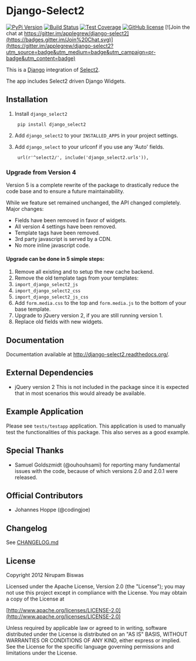 Django-Select2
==============

[![PyPi Version](https://img.shields.io/pypi/v/Django-Select2.svg)](https://pypi.python.org/pypi/Django-Select2/)
[![Build Status](https://travis-ci.org/applegrew/django-select2.svg?branch=master)](https://travis-ci.org/applegrew/django-select2)
[![Test Coverage](https://coveralls.io/repos/applegrew/django-select2/badge.svg?branch=master)](https://coveralls.io/r/applegrew/django-select2)
[![GitHub license](https://img.shields.io/badge/license-APL2-blue.svg)](https://raw.githubusercontent.com/applegrew/django-select2/master/LICENSE.txt)
[![Join the chat at https://gitter.im/applegrew/django-select2](https://badges.gitter.im/Join%20Chat.svg)](https://gitter.im/applegrew/django-select2?utm_source=badge&utm_medium=badge&utm_campaign=pr-badge&utm_content=badge)

This is a [Django](https://www.djangoproject.com/) integration of [Select2](http://ivaynberg.github.com/select2/).

The app includes Select2 driven Django Widgets.

## Installation


1. Install `django_select2`

        pip install django_select2

2. Add `django_select2` to your `INSTALLED_APPS` in your project settings.

3. Add `django_select` to your urlconf if you use any 'Auto' fields.

        url(r'^select2/', include('django_select2.urls')),


### Upgrade from Version 4

Version 5 is a complete rewrite of the package to drastically reduce
the code base and to ensure a future maintainability.

While we feature set remained unchanged, the API changed completely.
Major changes:
- Fields have been removed in favor of widgets.
- All version 4 settings have been removed.
- Template tags have been removed.
- 3rd party javascript is served by a CDN.
- No more inline javascript code.

#### Upgrade can be done in 5 simple steps:

1. Remove all existing and to setup the new cache backend.
2. Remove the old template tags from your templates:
 1. `import_django_select2_js`
 2. `import_django_select2_css`
 3. `import_django_select2_js_css`
3. Add `form.media.css` to the top and `form.media.js`
 to the bottom of your base template.
4. Upgrade to jQuery version 2, if you are still running version 1.
5. Replace old fields with new widgets.


## Documentation


Documentation available at http://django-select2.readthedocs.org/.

## External Dependencies


* jQuery version 2
    This is not included in the package since it is expected
    that in most scenarios this would already be available.


## Example Application

Please see `tests/testapp` application.
This application is used to manually test the functionalities of this package.
This also serves as a good example.

## Special Thanks


* Samuel Goldszmidt (@ouhouhsami) for reporting many fundamental issues with the code, because of which versions 2.0 and 2.0.1 were released.

## Official Contributors

* Johannes Hoppe (@codingjoe)

## Changelog

See [CHANGELOG.md](CHANGELOG.md)

## License

Copyright 2012 Nirupam Biswas

Licensed under the Apache License, Version 2.0 (the "License");
you may not use this project except in compliance with the License.
You may obtain a copy of the License at

[http://www.apache.org/licenses/LICENSE-2.0](http://www.apache.org/licenses/LICENSE-2.0)

Unless required by applicable law or agreed to in writing, software
distributed under the License is distributed on an "AS IS" BASIS,
WITHOUT WARRANTIES OR CONDITIONS OF ANY KIND, either express or implied.
See the License for the specific language governing permissions and
limitations under the License.
